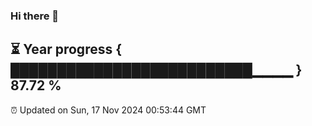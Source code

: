 ### Hi there 👋
⏳ Year progress { ██████████████████████████▁▁▁▁ } 87.72 %
---
⏰ Updated on Sun, 17 Nov 2024 00:53:44 GMT

